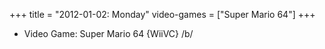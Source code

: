 +++
title = "2012-01-02: Monday"
video-games = ["Super Mario 64"]
+++


* Video Game: Super Mario 64 {WiiVC} /b/